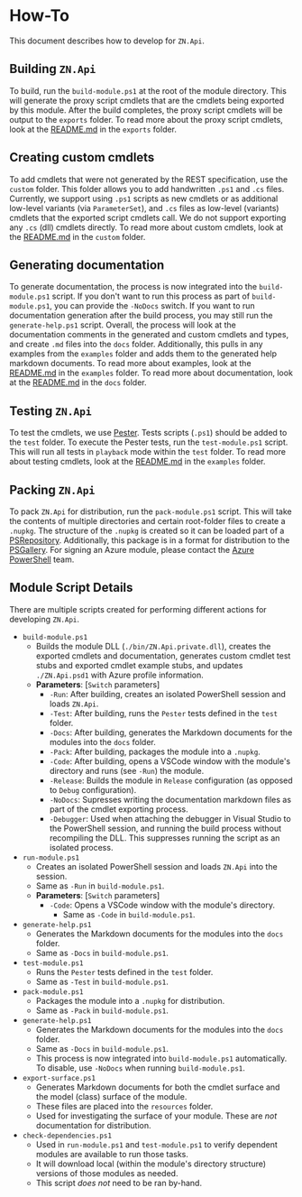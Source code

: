 # How-To
This document describes how to develop for `ZN.Api`.

## Building `ZN.Api`
To build, run the `build-module.ps1` at the root of the module directory. This will generate the proxy script cmdlets that are the cmdlets being exported by this module. After the build completes, the proxy script cmdlets will be output to the `exports` folder. To read more about the proxy script cmdlets, look at the [README.md](exports/README.md) in the `exports` folder.

## Creating custom cmdlets
To add cmdlets that were not generated by the REST specification, use the `custom` folder. This folder allows you to add handwritten `.ps1` and `.cs` files. Currently, we support using `.ps1` scripts as new cmdlets or as additional low-level variants (via `ParameterSet`), and `.cs` files as low-level (variants) cmdlets that the exported script cmdlets call. We do not support exporting any `.cs` (dll) cmdlets directly. To read more about custom cmdlets, look at the [README.md](custom/README.md) in the `custom` folder.

## Generating documentation
To generate documentation, the process is now integrated into the `build-module.ps1` script. If you don't want to run this process as part of `build-module.ps1`, you can provide the `-NoDocs` switch. If you want to run documentation generation after the build process, you may still run the `generate-help.ps1` script. Overall, the process will look at the documentation comments in the generated and custom cmdlets and types, and create `.md` files into the `docs` folder. Additionally, this pulls in any examples from the `examples` folder and adds them to the generated help markdown documents. To read more about examples, look at the [README.md](examples/README.md) in the `examples` folder. To read more about documentation, look at the [README.md](docs/README.md) in the `docs` folder.

## Testing `ZN.Api`
To test the cmdlets, we use [Pester](https://github.com/pester/Pester). Tests scripts (`.ps1`) should be added to the `test` folder. To execute the Pester tests, run the `test-module.ps1` script. This will run all tests in `playback` mode within the `test` folder. To read more about testing cmdlets, look at the [README.md](examples/README.md) in the `examples` folder.

## Packing `ZN.Api`
To pack `ZN.Api` for distribution, run the `pack-module.ps1` script. This will take the contents of multiple directories and certain root-folder files to create a `.nupkg`. The structure of the `.nupkg` is created so it can be loaded part of a [PSRepository](https://docs.microsoft.com/powershell/module/powershellget/register-psrepository). Additionally, this package is in a format for distribution to the [PSGallery](https://www.powershellgallery.com/). For signing an Azure module, please contact the [Azure PowerShell](https://github.com/Azure/azure-powershell) team.

## Module Script Details
There are multiple scripts created for performing different actions for developing `ZN.Api`.
- `build-module.ps1`
  - Builds the module DLL (`./bin/ZN.Api.private.dll`), creates the exported cmdlets and documentation, generates custom cmdlet test stubs and exported cmdlet example stubs, and updates `./ZN.Api.psd1` with Azure profile information.
  - **Parameters**: [`Switch` parameters]
    - `-Run`: After building, creates an isolated PowerShell session and loads `ZN.Api`.
    - `-Test`: After building, runs the `Pester` tests defined in the `test` folder.
    - `-Docs`: After building, generates the Markdown documents for the modules into the `docs` folder.
    - `-Pack`: After building, packages the module into a `.nupkg`.
    - `-Code`: After building, opens a VSCode window with the module's directory and runs (see `-Run`) the module.
    - `-Release`: Builds the module in `Release` configuration (as opposed to `Debug` configuration).
    - `-NoDocs`: Supresses writing the documentation markdown files as part of the cmdlet exporting process.
    - `-Debugger`: Used when attaching the debugger in Visual Studio to the PowerShell session, and running the build process without recompiling the DLL. This suppresses running the script as an isolated process.
- `run-module.ps1`
  - Creates an isolated PowerShell session and loads `ZN.Api` into the session.
  - Same as `-Run` in `build-module.ps1`.
  - **Parameters**: [`Switch` parameters]
    - `-Code`: Opens a VSCode window with the module's directory.
      - Same as `-Code` in `build-module.ps1`.
- `generate-help.ps1`
  - Generates the Markdown documents for the modules into the `docs` folder.
  - Same as `-Docs` in `build-module.ps1`.
- `test-module.ps1`
  - Runs the `Pester` tests defined in the `test` folder.
  - Same as `-Test` in `build-module.ps1`.
- `pack-module.ps1`
  - Packages the module into a `.nupkg` for distribution.
  - Same as `-Pack` in `build-module.ps1`.
- `generate-help.ps1`
  - Generates the Markdown documents for the modules into the `docs` folder.
  - Same as `-Docs` in `build-module.ps1`.
  - This process is now integrated into `build-module.ps1` automatically. To disable, use `-NoDocs` when running `build-module.ps1`.
- `export-surface.ps1`
  - Generates Markdown documents for both the cmdlet surface and the model (class) surface of the module.
  - These files are placed into the `resources` folder.
  - Used for investigating the surface of your module. These are *not* documentation for distribution.
- `check-dependencies.ps1`
  - Used in `run-module.ps1` and `test-module.ps1` to verify dependent modules are available to run those tasks.
  - It will download local (within the module's directory structure) versions of those modules as needed.
  - This script *does not* need to be ran by-hand.